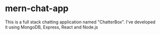 # mern-chat-app

This is a full stack chatting application named "ChatterBox".
I've developed it using MongoDB, Express, React and Node.js
